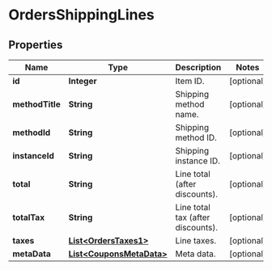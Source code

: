 

# OrdersShippingLines


## Properties

Name | Type | Description | Notes
------------ | ------------- | ------------- | -------------
**id** | **Integer** | Item ID. |  [optional]
**methodTitle** | **String** | Shipping method name. |  [optional]
**methodId** | **String** | Shipping method ID. |  [optional]
**instanceId** | **String** | Shipping instance ID. |  [optional]
**total** | **String** | Line total (after discounts). |  [optional]
**totalTax** | **String** | Line total tax (after discounts). |  [optional]
**taxes** | [**List&lt;OrdersTaxes1&gt;**](OrdersTaxes1.md) | Line taxes. |  [optional]
**metaData** | [**List&lt;CouponsMetaData&gt;**](CouponsMetaData.md) | Meta data. |  [optional]



